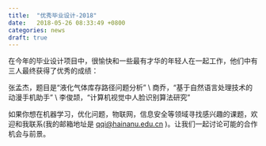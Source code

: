 ```yaml
---
title:  "优秀毕业设计-2018"
date:   2018-05-26 08:33:49 +0800
categories: news
draft: true
---
```


在今年的毕业设计项目中，很愉快和一些最有才华的年轻人在一起工作，他们中有三人最终获得了优秀的成绩：

张孟杰，题目是“液化气体库存路径问题分析” \\
商乔，“基于自然语言处理技术的动漫手机助手” \\
李俊颉，“计算机视觉中人脸识别算法研究”


如果你想在机器学习，优化问题，物联网，信息安全等领域寻找感兴趣的课题，欢迎和我联系(我的邮箱地址是 qqi@hainanu.edu.cn )。让我们一起讨论可能的合作机会与前景。

